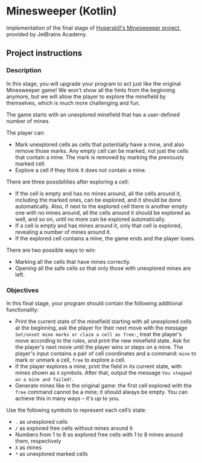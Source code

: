 # Minesweeper (Kotlin)

Implementation of the final stage of [Hyperskill's Minesweeper project](https://hyperskill.org/projects/8), provided by JetBrains Academy.

## Project instructions

### Description

In this stage, you will upgrade your program to act just like the original Minesweeper game! We won't show all the hints from the beginning anymore, but we will allow the player to explore the minefield by themselves, which is much more challenging and fun.

The game starts with an unexplored minefield that has a user-defined number of mines.

The player can:

- Mark unexplored cells as cells that potentially have a mine, and also remove those marks. Any empty cell can be marked, not just the cells that contain a mine. The mark is removed by marking the previously marked cell.
- Explore a cell if they think it does not contain a mine.

There are three possibilities after exploring a cell:
- If the cell is empty and has no mines around, all the cells around it, including the marked ones, can be explored, and it should be done automatically. Also, if next to the explored cell there is another empty one with no mines around, all the cells around it should be explored as well, and so on, until no more can be explored automatically.
- If a cell is empty and has mines around it, only that cell is explored, revealing a number of mines around it.
- If the explored cell contains a mine, the game ends and the player loses.

There are two possible ways to win:
- Marking all the cells that have mines correctly.
- Opening all the safe cells so that only those with unexplored mines are left.

### Objectives

In this final stage, your program should contain the following additional functionality:
- Print the current state of the minefield starting with all unexplored cells at the beginning, ask the player for their next move with the message `Set/unset mine marks or claim a cell as free:`, treat the player's move according to the rules, and print the new minefield state. Ask for the player's next move until the player wins or steps on a mine. The player's input contains a pair of cell coordinates and a command: `mine` to mark or unmark a cell, `free` to explore a cell.
- If the player explores a mine, print the field in its current state, with mines shown as `X` symbols. After that, output the message `You stepped on a mine and failed!`.
- Generate mines like in the original game: the first cell explored with the `free` command cannot be a mine; it should always be empty. You can achieve this in many ways – it's up to you.

Use the following symbols to represent each cell’s state:
- `.` as unexplored cells 
- `/` as explored free cells without mines around it 
- Numbers from 1 to 8 as explored free cells with 1 to 8 mines around them, respectively 
- `X` as mines
- `*` as unexplored marked cells

